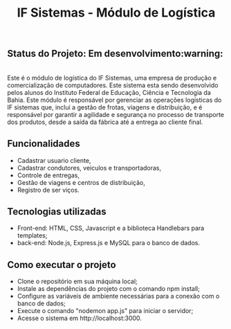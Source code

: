 
<h1 align="center"> IF Sistemas - Módulo de Logística </h1>
<br>
 <h2>Status do Projeto: Em desenvolvimento:warning: </h2>
<br>
Este é o módulo de logística do IF Sistemas, uma empresa de produção e comercialização de computadores. Este sistema esta sendo desenvolvido pelos alunos do Instituto Federal de Educação, Ciência e Tecnologia da Bahia. Este módulo é responsável por gerenciar as operações logísticas do IF sistemas que, inclui a gestão de frotas, viagens e distribuição, e é responsável por garantir a agilidade e segurança no processo de transporte dos produtos, desde a saída da fábrica até a entrega ao cliente final.

## Funcionalidades
 - Cadastrar usuario cliente,
 - Cadastrar condutores, veiculos e transportadoras,
 - Controle de entregas,
 - Gestão de viagens e centros de distribuição,
 - Registro de ser viços.

 ## Tecnologias utilizadas
 - Front-end: HTML, CSS, Javascript e a biblioteca Handlebars para templates;
 - back-end: Node.js, Express.js e MySQL para o banco de dados.

 ## Como executar o projeto
- Clone o repositório em sua máquina local;
- Instale as dependências do projeto com o comando npm install;
- Configure as variáveis de ambiente necessárias para a conexão com o banco de dados;
- Execute o comando "nodemon app.js" para iniciar o servidor;
- Acesse o sistema em http://localhost:3000.
 
